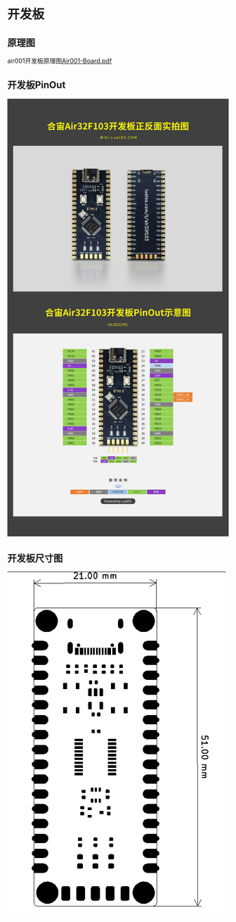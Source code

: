 # 开发板

## 原理图

air001开发板原理图[Air001-Board.pdf](https://cdn.openluat-luatcommunity.openluat.com/attachment/20230625163218523_Air001-Board.pdf)

## 开发板PinOut

![开发板PinOut图](img/pinout.jpg)

## 开发板尺寸图

![image-20230625164218762](img/image-20230625164218762.png)
